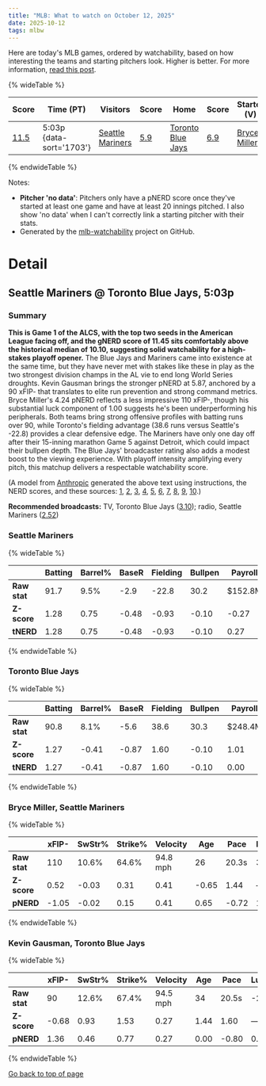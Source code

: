 ```yaml
---
title: "MLB: What to watch on October 12, 2025"
date: 2025-10-12
tags: mlbw
---
```


Here are today's MLB games, ordered by watchability, based on how interesting the teams and starting pitchers look. Higher is better. For more information, [read this post](https://andrewenfield.com/blog/2025/08/07/how-to-choose-which-baseball-game-to-watch).


{% wideTable %}

| Score | Time (PT) | Visitors | Score | Home | Score | Starter (V) | Score | Starter (H) | Score |
|-------|------------|----------|-------|------|-------|-------------|-------|-------------|-------|
| [11.5](#seattle-mariners-toronto-blue-jays-5-03p) | 5:03p {data-sort='1703'} | [Seattle Mariners](https://www.fangraphs.com/teams/mariners/stats) | [5.9](#seattle-mariners) | [Toronto Blue Jays](https://www.fangraphs.com/teams/blue-jays/stats) | [6.9](#toronto-blue-jays) | [Bryce Miller](https://www.fangraphs.com/search?q=Miller) | [4.2](#bryce-miller-seattle-mariners) | [Kevin Gausman](https://www.fangraphs.com/search?q=Gausman) | [5.9](#kevin-gausman-toronto-blue-jays) |
{% endwideTable %}

Notes:

- **Pitcher 'no data'**: Pitchers only have a pNERD score once they've started at least one game and have at least 20 innings pitched. I also show 'no data' when I can't correctly link a starting pitcher with their stats.
- Generated by the [mlb-watchability](https://github.com/aenfield/mlb-watchability) project on GitHub.


# Detail

## Seattle Mariners @ Toronto Blue Jays, 5:03p

### Summary

**This is Game 1 of the ALCS, with the top two seeds in the American League facing off, and the gNERD score of 11.45 sits comfortably above the historical median of 10.10, suggesting solid watchability for a high-stakes playoff opener.** The Blue Jays and Mariners came into existence at the same time, but they have never met with stakes like these in play as the two strongest division champs in the AL vie to end long World Series droughts. Kevin Gausman brings the stronger pNERD at 5.87, anchored by a 90 xFIP- that translates to elite run prevention and strong command metrics. Bryce Miller's 4.24 pNERD reflects a less impressive 110 xFIP-, though his substantial luck component of 1.00 suggests he's been underperforming his peripherals. Both teams bring strong offensive profiles with batting runs over 90, while Toronto's fielding advantage (38.6 runs versus Seattle's -22.8) provides a clear defensive edge. The Mariners have only one day off after their 15-inning marathon Game 5 against Detroit, which could impact their bullpen depth. The Blue Jays' broadcaster rating also adds a modest boost to the viewing experience. With playoff intensity amplifying every pitch, this matchup delivers a respectable watchability score.

(A model from [Anthropic](https://www.anthropic.com) generated the above text using instructions, the NERD scores, and these sources: [1](https://www.foxsports.com/articles/mlb/how-to-watch-blue-jays-vs-mariners-alcs-game-1-october-12), [2](https://ripcityradio.iheart.com/content/2025-10-12-how-to-watch-blue-jays-vs-mariners-game-1-streaming-tv-on-oct-12/), [3](https://www.foxsports.com/stories/mlb/mariners-vs-blue-jays-alcs-prediction-how-watch-tv-channel-streaming-odds), [4](https://www.cbc.ca/sports/baseball/seattle-mariners-detroit-tigers-alds-toronto-blue-jays-recap-9.6935830), [5](https://www.bleachernation.com/picks/2025/10/11/toronto-blue-jays-vs-seattle-mariners-series-oct-12-20-odds-starting-pitchers-predictions/), [6](https://bluejaysnation.com/news/mariners-or-tigers-closer-look-team-lines-up-toronto-blue-jays-alcs), [7](https://www.espn.com/mlb/game/_/gameId/401809283/mariners-blue-jays), [8](https://www.espn.com/mlb/story/_/id/46409722/2025-mlb-playoffs-word-series-schedule-how-watch-postseason-bracket-standings), [9](https://www.cbssports.com/mlb/news/mariners-vs-blue-jays-alcs-schedule-prediction-odds-tv-channel/), [10](https://www.espn.com/mlb/story/_/id/46532595/mlb-playoffs-2025-first-look-preview-alcs-nlcs-reach-world-series).)

**Recommended broadcasts:** TV, Toronto Blue Jays ([3.10](https://awfulannouncing.com/orig/2025-mlb-local-broadcaster-rankings.html)); radio, Seattle Mariners ([2.52](https://awfulannouncing.com/orig/2025-mlb-local-radio-booth-rankings-miller-rose-hughes-hamilton.html))

### Seattle Mariners

{% wideTable %}

|              | Batting | Barrel% | BaseR | Fielding | Bullpen | Payroll | Age   | Luck | TV | Radio | C | Total |
| ------------ | ------- | ------- | ----- | -------- | ------- | ------- | ----- | ---- | -- | ----- | - | ----- |
| **Raw stat** | 91.7 | 9.5% | -2.9 | -22.8 | 30.2 | $152.8M | 28.2 | 9.0 | 2.35 | 2.52 | — | — |
| **Z-score** | 1.28 | 0.75 | -0.48 | -0.93 | -0.10 | -0.27 | -0.53 | 0.39 | -0.07 | 0.28 | — | — |
| **tNERD** | 1.28 | 0.75 | -0.48 | -0.93 | -0.10 | 0.27 | 0.53 | 0.39 | 0.00 | 0.14 | 4.00 | 5.86 |
{% endwideTable %}

### Toronto Blue Jays

{% wideTable %}

|              | Batting | Barrel% | BaseR | Fielding | Bullpen | Payroll | Age   | Luck | TV | Radio | C | Total |
| ------------ | ------- | ------- | ----- | -------- | ------- | ------- | ----- | ---- | -- | ----- | - | ----- |
| **Raw stat** | 90.8 | 8.1% | -5.6 | 38.6 | 30.3 | $248.4M | 29.6 | 17.0 | 3.10 | 2.39 | — | — |
| **Z-score** | 1.27 | -0.41 | -0.87 | 1.60 | -0.10 | 1.01 | 0.89 | 0.74 | 1.40 | 0.01 | — | — |
| **tNERD** | 1.27 | -0.41 | -0.87 | 1.60 | -0.10 | 0.00 | 0.00 | 0.74 | 0.70 | 0.00 | 4.00 | 6.94 |
{% endwideTable %}

### Bryce Miller, Seattle Mariners

{% wideTable %}

|              | xFIP- | SwStr% | Strike% | Velocity | Age   | Pace  | Luck | KN%  | C | Total |
| ------------ | ----- | ------ | ------- | -------- | ----- | ----- | ---- | ---- | - | ----- |
| **Raw stat** | 110 | 10.6% | 64.6% | 94.8 mph | 26 | 20.3s | 38 | 0.0% | — | — |
| **Z-score** | 0.52 | -0.03 | 0.31 | 0.41 | -0.65 | 1.44 | — | — | — | — |
| **pNERD** | -1.05 | -0.02 | 0.15 | 0.41 | 0.65 | -0.72 | 1.00 | 0.00 | 3.80 | 4.24 |
{% endwideTable %}

### Kevin Gausman, Toronto Blue Jays

{% wideTable %}

|              | xFIP- | SwStr% | Strike% | Velocity | Age   | Pace  | Luck | KN%  | C | Total |
| ------------ | ----- | ------ | ------- | -------- | ----- | ----- | ---- | ---- | - | ----- |
| **Raw stat** | 90 | 12.6% | 67.4% | 94.5 mph | 34 | 20.5s | -2 | 0.0% | — | — |
| **Z-score** | -0.68 | 0.93 | 1.53 | 0.27 | 1.44 | 1.60 | — | — | — | — |
| **pNERD** | 1.36 | 0.46 | 0.77 | 0.27 | 0.00 | -0.80 | 0.00 | 0.00 | 3.80 | 5.87 |
{% endwideTable %}


[Go back to top of page](#)

